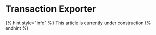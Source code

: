 # Transaction Exporter

{% hint style="info" %}
This article is currently under construction
{% endhint %}
